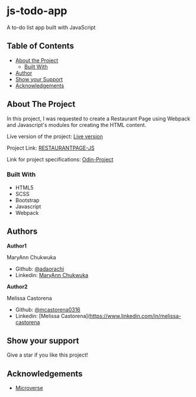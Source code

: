 # js-todo-app
A to-do list app built with JavaScript


## Table of Contents

* [About the Project](#about-the-project)
  * [Built With](#built-with)
* [Author](#author)
* [Show your Support](#show-your-support)
* [Acknowledgements](#acknowledgements)

<!-- ABOUT THE PROJECT -->
## About The Project

In this project, I was requested to create a Restaurant Page using Webpack and  Javascript's modules for creating the HTML content.

Live version of the project: [Live version](https://rawcdn.githack.com/mcastorena0316/restaurantpage-js/4df14b90b82c44a10811aa1ae0dc997492b0216a/dist/index.html)

Project Link: [RESTAURANTPAGE-JS](https://github.com/adaorachi/js-todo-app)

Link for project specifications: [Odin-Project](https://www.theodinproject.com/courses/javascript/lessons/restaurant-page)

### Built With

*   HTML5
*   SCSS
*   Bootstrap
*   Javascript
*   Webpack

<!-- CONTACT -->
## Authors

 **Author1**

 MaryAnn Chukwuka
 - Github: [@adaorachi](https://github.com/adaorachi)
 - Linkedin: [MaryAnn Chukwuka](https://www.linkedin.com/in/adaorachi/) 
 
**Author2**

  Melissa Castorena 
- Github: [@mcastorena0316](https://github.com/mcastorena0316)
- Linkedin: [Melissa Castorena](https://www.linkedin.com/in/melissa-castorena

<!-- ABOUT THE PROJECT-->
## Show your support

Give a star if you like this project!

<!-- ACKNOWLEDGEMENTS -->
## Acknowledgements

* [Microverse](https://www.microverse.org/)